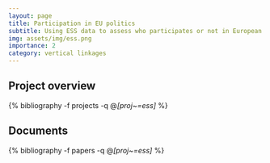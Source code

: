 ```yaml
---
layout: page
title: Participation in EU politics
subtitle: Using ESS data to assess who participates or not in European politics
img: assets/img/ess.png
importance: 2
category: vertical linkages
---
```


## Project overview

<div class="publications">

  {% bibliography -f projects -q @*[proj~=ess]* %}

</div>

## Documents

<div class="publications">

  {% bibliography -f papers -q @*[proj~=ess]* %}

</div>



